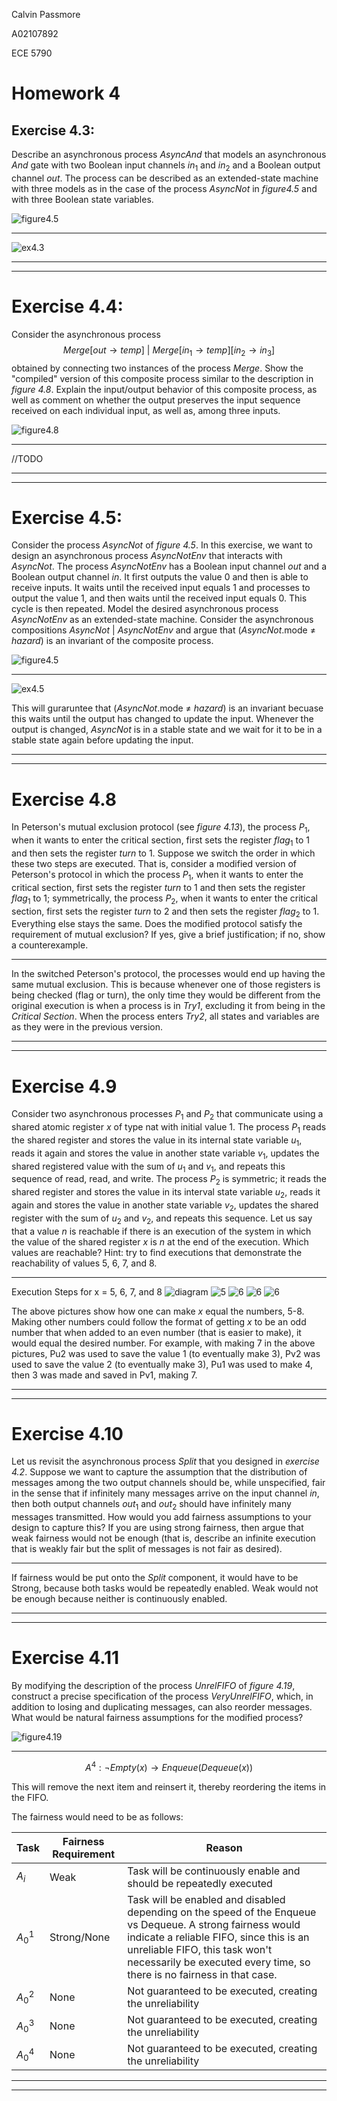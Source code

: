 Calvin Passmore

A02107892

ECE 5790

# Homework 4

## Exercise 4.3:
Describe an asynchronous process *AsyncAnd* that models an asynchronous *And* gate with two Boolean input channels $in_1$ and $in_2$ and a Boolean output channel $out$. The process can be described as an extended-state machine with three models as in the case of the process *AsyncNot* in *figure4.5* and with three Boolean state variables.

![figure4.5](./figure2.5.png)

---

![ex4.3](./ex4.3.drawio.png)

---
---

# Exercise 4.4:
Consider the asynchronous process
$$ Merge[out \rightarrow temp]\ |\ Merge[in_1 \rightarrow temp][in_2 \rightarrow in_3] $$
obtained by connecting two instances of the process *Merge*. Show the "compiled" version of this composite process similar to the description in *figure 4.8*. Explain the input/output behavior of this composite process, as well as comment on whether the output preserves the input sequence received on each individual input, as well as, among three inputs.

![figure4.8](./figure4.8.png)

---

//TODO

---
---

# Exercise 4.5:
Consider the process *AsyncNot* of *figure 4.5*.
In this exercise, we want to design an asynchronous process *AsyncNotEnv* that interacts with *AsyncNot*.
The process *AsyncNotEnv* has a Boolean input channel *out* and a Boolean output channel *in*.
It first outputs the value 0 and then is able to receive inputs.
It waits until the received input equals 1 and processes to output the value 1, and then waits until the received input equals 0.
This cycle is then repeated.
Model the desired asynchronous process *AsyncNotEnv* as an extended-state machine.
Consider the asynchronous compositions *AsyncNot* | *AsyncNotEnv* and argue that (*AsyncNot*.mode $\neq$ *hazard*) is an invariant of the composite process.

![figure4.5](./figure4.5.png)

---

![ex4.5](./ex4.5.drawio.png)

This will guraruntee that (*AsyncNot*.mode $\neq$ *hazard*) is an invariant becuase this waits until the output has changed to update the input. Whenever the output is changed, *AsyncNot* is in a stable state and we wait for it to be in a stable state again before updating the input.

---
---

# Exercise 4.8
In Peterson's mutual exclusion protocol (see *figure 4.13*), the process $P_1$, when it wants to enter the critical section, first sets the register $flag_1$ to 1 and then sets the register *turn* to 1. Suppose we switch the order in which these two steps are executed. That is, consider a modified version of Peterson's protocol in which the process $P_1$, when it wants to enter the critical section, first sets the register *turn* to 1 and then sets the register $flag_1$ to 1; symmetrically, the process $P_2$, when it wants to enter the critical section, first sets the register *turn* to 2 and then sets the register $flag_2$ to 1. Everything else stays the same. Does the modified protocol satisfy the requirement of mutual exclusion? If yes, give a brief justification; if no, show a counterexample.

---

In the switched Peterson's protocol, the processes would end up having the same mutual exclusion. This is because whenever one of those registers is being checked (flag or turn), the only time they would be different from the original execution is when a process is in *Try1*, excluding it from being in the *Critical Section*. When the process enters *Try2*, all states and variables are as they were in the previous version.

---
---

# Exercise 4.9

Consider two asynchronous processes $P_1$ and $P_2$ that communicate using a shared atomic register $x$ of type nat with initial value 1. The process $P_1$ reads the shared register and stores the value in its internal state variable $u_1$, reads it again and stores the value in another state variable $v_1$, updates the shared registered value with the sum of $u_1$ and $v_1$, and repeats this sequence of read, read, and write. The process $P_2$ is symmetric; it reads the shared register and stores the value in its interval state variable $u_2$, reads it again and stores the value in another state variable $v_2$, updates the shared register with the sum of $u_2$ and $v_2$, and repeats this sequence. Let us say that a value $n$ is reachable if there is an execution of the system in which the value of the shared register $x$ is $n$ at the end of the execution. Which values are reachable? Hint: try to find executions that demonstrate the reachability of values 5, 6, 7, and 8.

---

Execution Steps for x = 5, 6, 7, and 8
![diagram](./ex4.9.drawio.png)
![5](./ex_49_5.png)
![6](./ex_49_6.png)
![6](./ex_49_7.png)
![6](./ex_49_8.png)

The above pictures show how one can make $x$ equal the numbers, 5-8. Making other numbers could follow the format of getting $x$ to be an odd number that when added to an even number (that is easier to make), it would equal the desired number. For example, with making 7 in the above pictures, Pu2 was used to save the value 1 (to eventually make 3), Pv2 was used to save the value 2 (to eventually make 3), Pu1 was used to make 4, then 3 was made and saved in Pv1, making 7.

---
---

# Exercise 4.10
Let us revisit the asynchronous process *Split* that you designed in *exercise 4.2*. Suppose we want to capture the assumption that the distribution of messages among the two output channels should be, while unspecified, fair in the sense that if infinitely many messages arrive on the input channel *in*, then both output channels $out_1$ and $out_2$ should have infinitely many messages transmitted. How would you add fairness assumptions to your design to capture this? If you are using strong fairness, then argue that weak fairness would not be enough (that is, describe an infinite execution that is weakly fair but the split of messages is not fair as desired).

---

If fairness would be put onto the *Split* component, it would have to be Strong, because both tasks would be repeatedly enabled. Weak would not be enough because neither is continuously enabled.

---
---

# Exercise 4.11
By modifying the description of the process *UnrelFIFO* of *figure 4.19*, construct a precise specification of the process *VeryUnrelFIFO*, which, in addition to losing and duplicating messages, can also reorder messages. What would be natural fairness assumptions for the modified process?

![figure4.19](./figure4.19.png)

---

$$ A^4 : \neg Empty(x) \rightarrow Enqueue(Dequeue(x)) $$

This will remove the next item and reinsert it, thereby reordering the items in the FIFO.

The fairness would need to be as follows:

| Task  | Fairness Requirement | Reason |
|-------|----------------------|--------|
| $A_i$ | Weak | Task will be continuously enable and should be repeatedly executed
| $A_0^1$ | Strong/None | Task will be enabled and disabled depending on the speed of the Enqueue vs Dequeue. A strong fairness would indicate a reliable FIFO, since this is an unreliable FIFO, this task won't necessarily be executed every time, so there is no fairness in that case.
| $A_0^2$ | None | Not guaranteed to be executed, creating the unreliability
| $A_0^3$ | None | Not guaranteed to be executed, creating the unreliability
| $A_0^4$ | None | Not guaranteed to be executed, creating the unreliability

---
----

